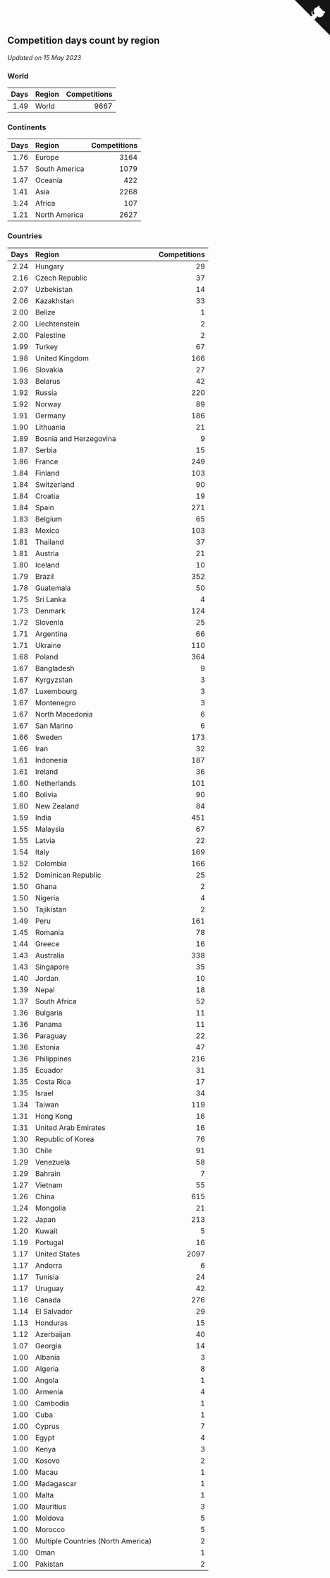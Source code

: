 ## Competition days count by region

*Updated on 15 May 2023*


### World

| Days | Region | Competitions |
| ---: | :--- | ---: |
| 1.49 | World | 9667 |

### Continents

| Days | Region | Competitions |
| ---: | :--- | ---: |
| 1.76 | Europe | 3164 |
| 1.57 | South America | 1079 |
| 1.47 | Oceania | 422 |
| 1.41 | Asia | 2268 |
| 1.24 | Africa | 107 |
| 1.21 | North America | 2627 |

### Countries

| Days | Region | Competitions |
| ---: | :--- | ---: |
| 2.24 | Hungary | 29 |
| 2.16 | Czech Republic | 37 |
| 2.07 | Uzbekistan | 14 |
| 2.06 | Kazakhstan | 33 |
| 2.00 | Belize | 1 |
| 2.00 | Liechtenstein | 2 |
| 2.00 | Palestine | 2 |
| 1.99 | Turkey | 67 |
| 1.98 | United Kingdom | 166 |
| 1.96 | Slovakia | 27 |
| 1.93 | Belarus | 42 |
| 1.92 | Russia | 220 |
| 1.92 | Norway | 89 |
| 1.91 | Germany | 186 |
| 1.90 | Lithuania | 21 |
| 1.89 | Bosnia and Herzegovina | 9 |
| 1.87 | Serbia | 15 |
| 1.86 | France | 249 |
| 1.84 | Finland | 103 |
| 1.84 | Switzerland | 90 |
| 1.84 | Croatia | 19 |
| 1.84 | Spain | 271 |
| 1.83 | Belgium | 65 |
| 1.83 | Mexico | 103 |
| 1.81 | Thailand | 37 |
| 1.81 | Austria | 21 |
| 1.80 | Iceland | 10 |
| 1.79 | Brazil | 352 |
| 1.78 | Guatemala | 50 |
| 1.75 | Sri Lanka | 4 |
| 1.73 | Denmark | 124 |
| 1.72 | Slovenia | 25 |
| 1.71 | Argentina | 66 |
| 1.71 | Ukraine | 110 |
| 1.68 | Poland | 364 |
| 1.67 | Bangladesh | 9 |
| 1.67 | Kyrgyzstan | 3 |
| 1.67 | Luxembourg | 3 |
| 1.67 | Montenegro | 3 |
| 1.67 | North Macedonia | 6 |
| 1.67 | San Marino | 6 |
| 1.66 | Sweden | 173 |
| 1.66 | Iran | 32 |
| 1.61 | Indonesia | 187 |
| 1.61 | Ireland | 36 |
| 1.60 | Netherlands | 101 |
| 1.60 | Bolivia | 90 |
| 1.60 | New Zealand | 84 |
| 1.59 | India | 451 |
| 1.55 | Malaysia | 67 |
| 1.55 | Latvia | 22 |
| 1.54 | Italy | 169 |
| 1.52 | Colombia | 166 |
| 1.52 | Dominican Republic | 25 |
| 1.50 | Ghana | 2 |
| 1.50 | Nigeria | 4 |
| 1.50 | Tajikistan | 2 |
| 1.49 | Peru | 161 |
| 1.45 | Romania | 78 |
| 1.44 | Greece | 16 |
| 1.43 | Australia | 338 |
| 1.43 | Singapore | 35 |
| 1.40 | Jordan | 10 |
| 1.39 | Nepal | 18 |
| 1.37 | South Africa | 52 |
| 1.36 | Bulgaria | 11 |
| 1.36 | Panama | 11 |
| 1.36 | Paraguay | 22 |
| 1.36 | Estonia | 47 |
| 1.36 | Philippines | 216 |
| 1.35 | Ecuador | 31 |
| 1.35 | Costa Rica | 17 |
| 1.35 | Israel | 34 |
| 1.34 | Taiwan | 119 |
| 1.31 | Hong Kong | 16 |
| 1.31 | United Arab Emirates | 16 |
| 1.30 | Republic of Korea | 76 |
| 1.30 | Chile | 91 |
| 1.29 | Venezuela | 58 |
| 1.29 | Bahrain | 7 |
| 1.27 | Vietnam | 55 |
| 1.26 | China | 615 |
| 1.24 | Mongolia | 21 |
| 1.22 | Japan | 213 |
| 1.20 | Kuwait | 5 |
| 1.19 | Portugal | 16 |
| 1.17 | United States | 2097 |
| 1.17 | Andorra | 6 |
| 1.17 | Tunisia | 24 |
| 1.17 | Uruguay | 42 |
| 1.16 | Canada | 276 |
| 1.14 | El Salvador | 29 |
| 1.13 | Honduras | 15 |
| 1.12 | Azerbaijan | 40 |
| 1.07 | Georgia | 14 |
| 1.00 | Albania | 3 |
| 1.00 | Algeria | 8 |
| 1.00 | Angola | 1 |
| 1.00 | Armenia | 4 |
| 1.00 | Cambodia | 1 |
| 1.00 | Cuba | 1 |
| 1.00 | Cyprus | 7 |
| 1.00 | Egypt | 4 |
| 1.00 | Kenya | 3 |
| 1.00 | Kosovo | 2 |
| 1.00 | Macau | 1 |
| 1.00 | Madagascar | 1 |
| 1.00 | Malta | 1 |
| 1.00 | Mauritius | 3 |
| 1.00 | Moldova | 5 |
| 1.00 | Morocco | 5 |
| 1.00 | Multiple Countries (North America) | 2 |
| 1.00 | Oman | 1 |
| 1.00 | Pakistan | 2 |


<a href="https://github.com/jonatanklosko/wca_statistics" class="github-corner" aria-label="View source on Github"><svg width="80" height="80" viewBox="0 0 250 250" style="fill:#151513; color:#fff; position: absolute; top: 0; border: 0; right: 0;" aria-hidden="true"><path d="M0,0 L115,115 L130,115 L142,142 L250,250 L250,0 Z"></path><path d="M128.3,109.0 C113.8,99.7 119.0,89.6 119.0,89.6 C122.0,82.7 120.5,78.6 120.5,78.6 C119.2,72.0 123.4,76.3 123.4,76.3 C127.3,80.9 125.5,87.3 125.5,87.3 C122.9,97.6 130.6,101.9 134.4,103.2" fill="currentColor" style="transform-origin: 130px 106px;" class="octo-arm"></path><path d="M115.0,115.0 C114.9,115.1 118.7,116.5 119.8,115.4 L133.7,101.6 C136.9,99.2 139.9,98.4 142.2,98.6 C133.8,88.0 127.5,74.4 143.8,58.0 C148.5,53.4 154.0,51.2 159.7,51.0 C160.3,49.4 163.2,43.6 171.4,40.1 C171.4,40.1 176.1,42.5 178.8,56.2 C183.1,58.6 187.2,61.8 190.9,65.4 C194.5,69.0 197.7,73.2 200.1,77.6 C213.8,80.2 216.3,84.9 216.3,84.9 C212.7,93.1 206.9,96.0 205.4,96.6 C205.1,102.4 203.0,107.8 198.3,112.5 C181.9,128.9 168.3,122.5 157.7,114.1 C157.9,116.9 156.7,120.9 152.7,124.9 L141.0,136.5 C139.8,137.7 141.6,141.9 141.8,141.8 Z" fill="currentColor" class="octo-body"></path></svg></a><style>.github-corner:hover .octo-arm{animation:octocat-wave 560ms ease-in-out}@keyframes octocat-wave{0%,100%{transform:rotate(0)}20%,60%{transform:rotate(-25deg)}40%,80%{transform:rotate(10deg)}}@media (max-width:500px){.github-corner:hover .octo-arm{animation:none}.github-corner .octo-arm{animation:octocat-wave 560ms ease-in-out}}</style>
